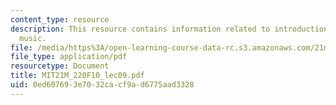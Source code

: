 ```yaml
---
content_type: resource
description: This resource contains information related to introduction to trecento
  music.
file: /media/https%3A/open-learning-course-data-rc.s3.amazonaws.com/21m-220-early-music-fall-2010/0ed607693e7032cacf9ad6775aad3328_MIT21M_220F10_lec09.pdf
file_type: application/pdf
resourcetype: Document
title: MIT21M_220F10_lec09.pdf
uid: 0ed60769-3e70-32ca-cf9a-d6775aad3328
---
```

